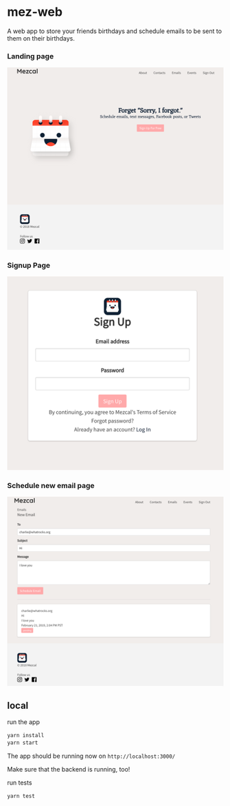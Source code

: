 # mez-web

A web app to store your friends birthdays and schedule emails to be sent to them on their birthdays.

### Landing page
![landing](./screenshots/landing.png)

### Signup Page
![landing](./screenshots/signup.png)

### Schedule new email page
![landing](./screenshots/email.png)

## local

run the app
```bash
yarn install
yarn start
```

The app should be running now on `http://localhost:3000/`

Make sure that the backend is running, too!

run tests
```bash
yarn test
```
